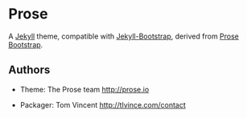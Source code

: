 # Prose

A [Jekyll][1] theme, compatible with [Jekyll-Bootstrap][2], derived from [Prose
Bootstrap][3].

## Authors

* Theme: The Prose team <http://prose.io>
* Packager: Tom Vincent <http://tlvince.com/contact>

  [1]: https://github.com/mojombo/jekyll
  [2]: https://github.com/plusjade/jekyll-bootstrap
  [3]: https://github.com/prose/bootstrap
